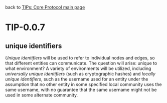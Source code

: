 back to [TIPs: Core Protocol main page](https://github.com/wds4/tapestry-protocol/blob/main/tips/core-protocol/README.md)

TIP-0.0.7
=====

unique identifiers
-----

*Unique identifiers* will be used to refer to individual nodes and edges, so that different entities can communicate. The question will arise: unique to what environment? A variety of environments will be utilized, including *universally unique identifiers* (such as cryptographic hashes) and *locally unique identifiers*, such as the username used for an entity under the assumption that no other entity in some specified local community uses the same username, with no guarantee that the same username might not be used in some alternate community.
